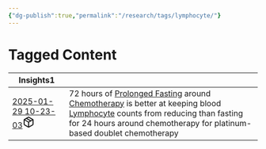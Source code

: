 ```yaml
---
{"dg-publish":true,"permalink":"/research/tags/lymphocyte/"}
---
```


# Tagged Content
<div><table class="dataview table-view-table"><thead class="table-view-thead"><tr class="table-view-tr-header"><th class="table-view-th"><span>Insights</span><span class="dataview small-text">1</span></th><th class="table-view-th"><span></span></th></tr></thead><tbody class="table-view-tbody"><tr><td><span><a data-tooltip-position="top" aria-label="Research/Insights/2025-01-29 10-23-03.md" data-href="Research/Insights/2025-01-29 10-23-03.md" href="Research/Insights/2025-01-29 10-23-03.md" class="internal-link" target="_blank" rel="noopener nofollow" fileclass-name="Research Links">2025-01-29 10-23-03</a><a class="metadata-menu fileclass-icon"><svg xmlns="http://www.w3.org/2000/svg" width="24" height="24" viewBox="0 0 24 24" fill="none" stroke="currentColor" stroke-width="2" stroke-linecap="round" stroke-linejoin="round" class="svg-icon lucide-package"><path d="m7.5 4.27 9 5.15"></path><path d="M21 8a2 2 0 0 0-1-1.73l-7-4a2 2 0 0 0-2 0l-7 4A2 2 0 0 0 3 8v8a2 2 0 0 0 1 1.73l7 4a2 2 0 0 0 2 0l7-4A2 2 0 0 0 21 16Z"></path><path d="m3.3 7 8.7 5 8.7-5"></path><path d="M12 22V12"></path></svg></a></span></td><td><span>72 hours of <a data-href="Prolonged Fasting" href="Prolonged Fasting" class="internal-link" target="_blank" rel="noopener nofollow">Prolonged Fasting</a> around <a data-href="Chemotherapy" href="Chemotherapy" class="internal-link" target="_blank" rel="noopener nofollow">Chemotherapy</a> is better at keeping blood <a data-href="Lymphocyte" href="Lymphocyte" class="internal-link" target="_blank" rel="noopener nofollow">Lymphocyte</a> counts from reducing than fasting for 24 hours around chemotherapy for platinum-based doublet chemotherapy</span></td></tr></tbody></table></div>

